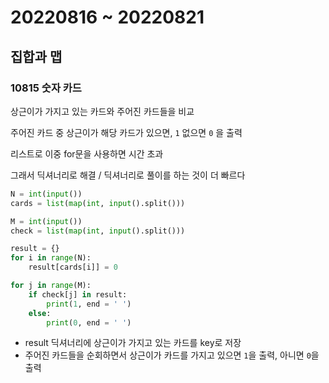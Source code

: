 # 20220816 ~ 20220821



## 집합과 맵



### 10815 숫자 카드

상근이가 가지고 있는 카드와 주어진 카드들을 비교

주어진 카드 중 상근이가 해당 카드가 있으면, `1` 없으면 `0` 을 출력

리스트로 이중 for문을 사용하면 시간 초과

그래서 딕셔너리로 해결 / 딕셔너리로 풀이를 하는 것이 더 빠르다

```python
N = int(input())
cards = list(map(int, input().split()))

M = int(input())
check = list(map(int, input().split()))

result = {}
for i in range(N):
    result[cards[i]] = 0

for j in range(M):
    if check[j] in result:
        print(1, end = ' ')
    else:
        print(0, end = ' ')
```

- result 딕셔너리에 상근이가 가지고 있는 카드를 key로 저장
- 주어진 카드들을 순회하면서 상근이가 카드를 가지고 있으면 `1`을 출력, 아니면 `0`을 출력